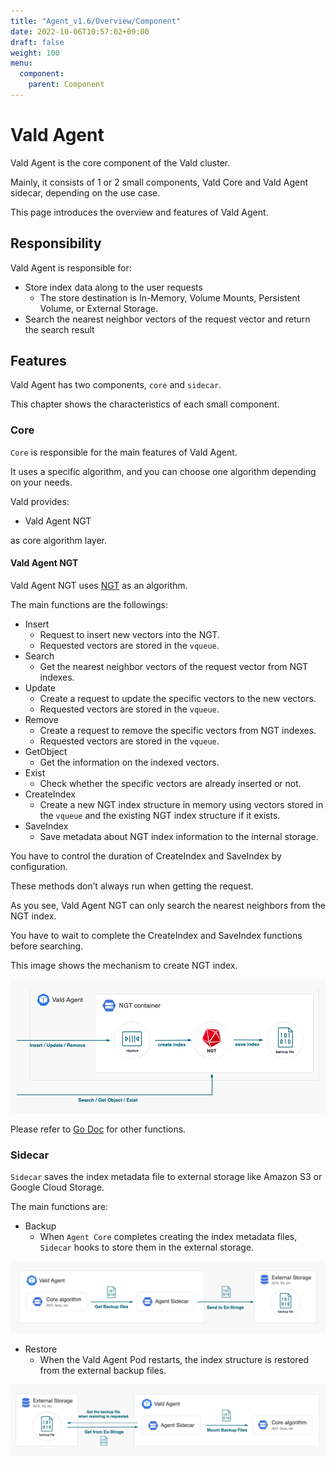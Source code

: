 ```yaml
---
title: "Agent_v1.6/Overview/Component"
date: 2022-10-06T10:57:02+09:00
draft: false
weight: 100
menu:
  component:
    parent: Component
---
```


# Vald Agent

Vald Agent is the core component of the Vald cluster.

Mainly, it consists of 1 or 2 small components, Vald Core and Vald Agent sidecar, depending on the use case.

This page introduces the overview and features of Vald Agent.

## Responsibility

Vald Agent is responsible for:

- Store index data along to the user requests
  - The store destination is In-Memory, Volume Mounts, Persistent Volume, or External Storage.
- Search the nearest neighbor vectors of the request vector and return the search result

## Features

Vald Agent has two components, `core` and `sidecar`.

This chapter shows the characteristics of each small component.

### Core

`Core` is responsible for the main features of Vald Agent.

It uses a specific algorithm, and you can choose one algorithm depending on your needs.

Vald provides:

- Vald Agent NGT

as core algorithm layer.

#### Vald Agent NGT

Vald Agent NGT uses [NGT](https://github.com/yahoojapan/NGT) as an algorithm.

The main functions are the followings:

- Insert
  - Request to insert new vectors into the NGT.
  - Requested vectors are stored in the `vqueue`.
- Search
  - Get the nearest neighbor vectors of the request vector from NGT indexes.
- Update
  - Create a request to update the specific vectors to the new vectors.
  - Requested vectors are stored in the `vqueue`.
- Remove
  - Create a request to remove the specific vectors from NGT indexes.
  - Requested vectors are stored in the `vqueue`.
- GetObject
  - Get the information on the indexed vectors.
- Exist
  - Check whether the specific vectors are already inserted or not.
- CreateIndex
  - Create a new NGT index structure in memory using vectors stored in the `vqueue` and the existing NGT index structure if it exists.
- SaveIndex
  - Save metadata about NGT index information to the internal storage.

<div class="notice">
You have to control the duration of CreateIndex and SaveIndex by configuration.

These methods don’t always run when getting the request.

</div>

<div class="warning">
As you see, Vald Agent NGT can only search the nearest neighbors from the NGT index.

You have to wait to complete the CreateIndex and SaveIndex functions before searching.

</div>

This image shows the mechanism to create NGT index.

<img src="/images/v1.6/overview/component/agent/ngt.png" />

Please refer to [Go Doc](https://pkg.go.dev/github.com/vdaas/vald@v1.3.1/pkg/agent/core/ngt/service) for other functions.

### Sidecar

`Sidecar` saves the index metadata file to external storage like Amazon S3 or Google Cloud Storage.

The main functions are:

- Backup
  - When `Agent Core` completes creating the index metadata files, `Sidecar` hooks to store them in the external storage.

<img src="/images/v1.6/overview/component/agent/sidecar_backup.png" />

- Restore
  - When the Vald Agent Pod restarts, the index structure is restored from the external backup files.

<img src="/images/v1.6/overview/component/agent/sidecar_restore.png" />

<!-- Add configuration guide link for agent -->
